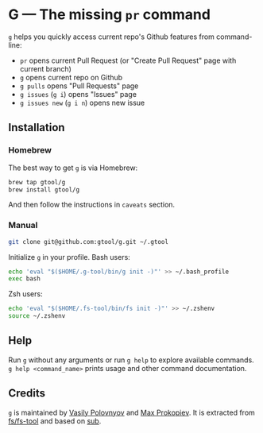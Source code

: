 # G — The missing `pr` command

`g` helps you quickly access current repo's Github features from command-line:

* `pr` opens current Pull Request (or "Create Pull Request" page with current branch)
* `g` opens current repo on Github
* `g pulls` opens "Pull Requests" page
* `g issues` (`g i`) opens "Issues" page
* `g issues new` (`g i n`) opens new issue

## Installation

### Homebrew

The best way to get `g` is via Homebrew:

```bash
brew tap gtool/g
brew install gtool/g
```

And then follow the instructions in `caveats` section.


### Manual

```bash
git clone git@github.com:gtool/g.git ~/.gtool
```

Initialize `g` in your profile. Bash users:

```bash
echo 'eval "$($HOME/.g-tool/bin/g init -)"' >> ~/.bash_profile
exec bash
```

Zsh users:

```bash
echo 'eval "$($HOME/.fs-tool/bin/fs init -)"' >> ~/.zshenv
source ~/.zshenv
```


## Help

Run `g` without any arguments or run `g help` to explore available commands.
`g help <command_name>` prints usage and other command documentation.


## Credits

`g` is maintained by [Vasily Polovnyov](https://github.com/vast)
and [Max Prokopiev](http://github.com/maxprokopiev). It is extracted from
[fs/fs-tool](https://github.com/fs/fs-tool) and based on [sub](https://github.com/basecamp/sub).
